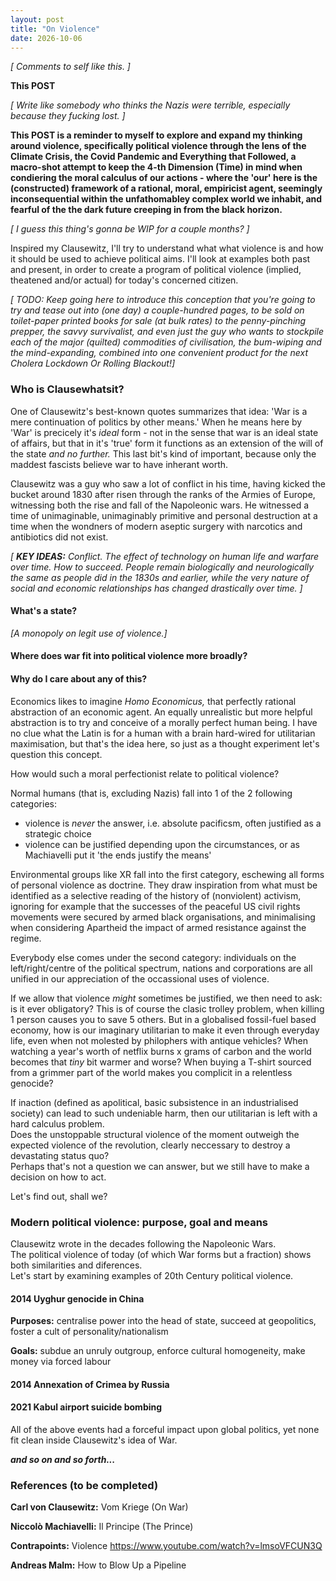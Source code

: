 ```yaml
---
layout: post
title: "On Violence"
date: 2026-10-06
---
```


_[ Comments to self like this. ]_

**This POST**

_[ Write like somebody who thinks the Nazis were terrible, especially because they fucking lost. ]_

**This POST is a reminder to myself to explore and expand my thinking around violence, specifically political violence through the lens of the Climate Crisis, the Covid Pandemic and Everything that Followed, a macro-shot attempt to keep the 4-th Dimension (Time) in mind when condiering the moral calculus of our actions - where the 'our' here is the (constructed) framework of a rational, moral, empiricist agent, seemingly inconsequential within the unfathomabley complex world we inhabit, and fearful of the the dark future creeping in from the black horizon.**     

_[ I guess this thing's gonna be WIP for a couple months? ]_

Inspired my Clausewitz, I'll try to understand what what violence is and how it should be used to achieve political aims. I'll look at examples both past and present, in order to create a program of political violence (implied, theatened and/or actual) for today's concerned citizen.  

_[ TODO: Keep going here to introduce this conception that you're going to try and tease out into (one day) a couple-hundred pages, to be sold on toilet-paper printed books for sale (at bulk rates) to the penny-pinching prepper, the savvy survivalist, and even just the guy who wants to stockpile each of the major (quilted) commodities of civilisation, the bum-wiping and the mind-expanding, combined into one convenient product for the next Cholera Lockdown Or Rolling Blackout!]_

### Who is Clausewhatsit?

One of Clausewitz's best-known quotes summarizes that idea: 'War is a mere continuation of politics by other means.' When he means here by 'War' is precicely it's _ideal_ form - not in the sense that war is an ideal state of affairs, but that in it's 'true' form it functions as an extension of the will of the state _and no further._ This last bit's kind of important, because only the maddest fascists believe war to have inherant worth. 

Clausewitz was a guy who saw a lot of conflict in his time, having kicked the bucket around 1830 after risen through the ranks of the Armies of Europe, witnessing both the rise and fall of the Napoleonic wars. He witnessed a time of unimaginable, unimaginably primitive and personal destruction at a time when the wondners of modern aseptic surgery with narcotics and antibiotics did not exist.

_[ **KEY IDEAS:** Conflict. The effect of technology on human life and warfare over time. How to succeed. People remain biologically and neurologically the same as people did in the 1830s and earlier, while the very nature of social and economic relationships has changed drastically over time. ]_

#### What's a state?

_[A monopoly on legit use of violence.]_

#### Where does war fit into political violence more broadly?

#### Why do I care about any of this?

Economics likes to imagine _Homo Economicus,_ that perfectly rational abstraction of an economic agent. An equally unrealistic but more helpful abstraction is to try and conceive of a morally perfect human being. I have no clue what the Latin is for a human with a brain hard-wired for utilitarian maximisation, but that's the idea here, so just as a thought experiment let's question this concept.  

How would such a moral perfectionist relate to political violence?

Normal humans (that is, excluding Nazis) fall into 1 of the 2 following categories:
* violence is _never_ the answer, i.e. absolute pacificsm, often justified as a strategic choice
* violence can be justified depending upon the circumstances, or as Machiavelli put it 'the ends justify the means'

Environmental groups like XR fall into the first category, eschewing all forms of personal violence as doctrine. They draw inspiration from what must be identified as a selective reading of the history of (nonviolent) activism, ignoring for example that the successes of the peaceful US civil rights movements were secured by armed black organisations, and minimalising when considering Apartheid the impact of armed resistance against the regime.

Everybody else comes under the second category: individuals on the left/right/centre of the political spectrum, nations and corporations are all unified in our appreciation of the occassional uses of violence.  

If we allow that violence _might_ sometimes be justified, we then need to ask: is it ever obligatory? This is of course the clasic trolley problem, when killing 1 person causes you to save 5 others. But in a globalised fossil-fuel based economy, how is our imaginary utilitarian to make it even through everyday life, even when not molested by philophers with antique vehicles? When watching a year's worth of netflix burns x grams of carbon and the world becomes that _tiny_ bit warmer and worse? When buying a T-shirt sourced from a grimmer part of the world makes you complicit in a relentless genocide?  

If inaction (defined as apolitical, basic subsistence in an industrialised society) can lead to such undeniable harm, then our utilitarian is left with a hard calculus problem.  
Does the unstoppable structural violence of the moment outweigh the expected violence of the revolution,
clearly neccessary to destroy a devastating status quo?  
Perhaps that's not a question we can answer, but we still have to make a decision on how to act.  

Let's find out, shall we?

### Modern political violence: purpose, goal and means

Clausewitz wrote in the decades following the Napoleonic Wars.   
The political violence of today (of which War forms but a fraction) shows both similarities and diferences.   
Let's start by examining examples of 20th Century political violence.  

#### 2014 Uyghur genocide in China

**Purposes:** centralise power into the head of state, succeed at geopolitics, foster a cult of personality/nationalism

**Goals:** subdue an unruly outgroup, enforce cultural homogeneity, make money via forced labour

#### 2014 Annexation of Crimea by Russia

#### 2021 Kabul airport suicide bombing

All of the above events had a forceful impact upon global politics, yet none fit clean inside Clausewitz's idea of War.  

_**and so on and so forth...**_







### References (to be completed)

**Carl von Clausewitz:** Vom Kriege (On War)

**Niccolò Machiavelli:** Il Principe (The Prince)

**Contrapoints:** Violence https://www.youtube.com/watch?v=lmsoVFCUN3Q

**Andreas Malm:** How to Blow Up a Pipeline 

